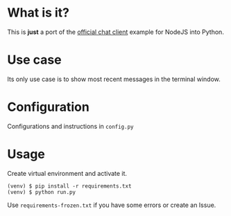 # What is it?

This is **just** a port of the [official chat client][1] example for NodeJS into Python.

# Use case

Its only use case is to show most recent messages in the terminal window.

# Configuration

Configurations and instructions in `config.py`

# Usage

Create virtual environment and activate it.

```console
(venv) $ pip install -r requirements.txt
(venv) $ python run.py
```

Use `requirements-frozen.txt` if you have some errors or create an Issue.

   [1]: https://dev.twitch.tv/docs/chat/chatbot-guide/#example-code
